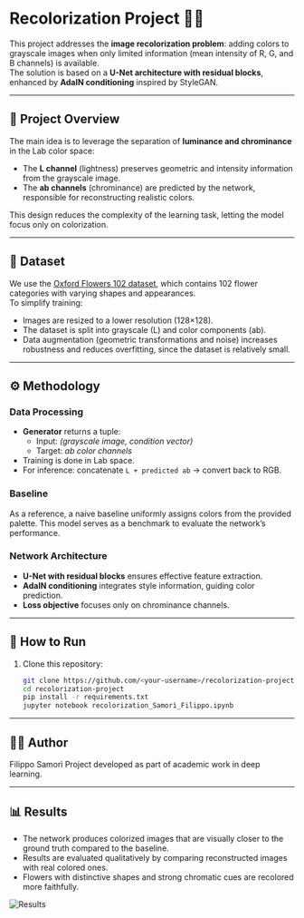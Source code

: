 # Recolorization Project 🌸🎨

This project addresses the **image recolorization problem**: adding colors to grayscale images when only limited information (mean intensity of R, G, and B channels) is available.  
The solution is based on a **U-Net architecture with residual blocks**, enhanced by **AdaIN conditioning** inspired by StyleGAN.

---

## 📝 Project Overview
The main idea is to leverage the separation of **luminance and chrominance** in the Lab color space:
- The **L channel** (lightness) preserves geometric and intensity information from the grayscale image.
- The **ab channels** (chrominance) are predicted by the network, responsible for reconstructing realistic colors.

This design reduces the complexity of the learning task, letting the model focus only on colorization.

---

## 📂 Dataset
We use the [Oxford Flowers 102 dataset](https://www.robots.ox.ac.uk/~vgg/data/flowers/102/), which contains 102 flower categories with varying shapes and appearances.  
To simplify training:
- Images are resized to a lower resolution (128×128).  
- The dataset is split into grayscale (L) and color components (ab).  
- Data augmentation (geometric transformations and noise) increases robustness and reduces overfitting, since the dataset is relatively small.

---

## ⚙️ Methodology

### Data Processing
- **Generator** returns a tuple:  
  - Input: *(grayscale image, condition vector)*  
  - Target: *ab color channels*  
- Training is done in Lab space.  
- For inference: concatenate `L + predicted ab` → convert back to RGB.  

### Baseline
As a reference, a naive baseline uniformly assigns colors from the provided palette. This model serves as a benchmark to evaluate the network’s performance.

### Network Architecture
- **U-Net with residual blocks** ensures effective feature extraction.  
- **AdaIN conditioning** integrates style information, guiding color prediction.  
- **Loss objective** focuses only on chrominance channels.  

---

## 🚀 How to Run
1. Clone this repository:
   ```bash
   git clone https://github.com/<your-username>/recolorization-project.git
   cd recolorization-project
   pip install -r requirements.txt
   jupyter notebook recolorization_Samorì_Filippo.ipynb
---

## 🧑‍💻 Author

Filippo Samorì
Project developed as part of academic work in deep learning.

---

## 📊 Results
- The network produces colorized images that are visually closer to the ground truth compared to the baseline.  
- Results are evaluated qualitatively by comparing reconstructed images with real colored ones.  
- Flowers with distinctive shapes and strong chromatic cues are recolored more faithfully.  

![Results](results.png)
